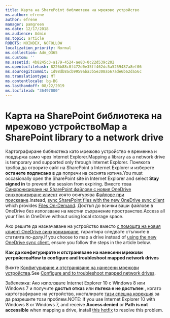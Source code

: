 ```yaml
---
title: Карта на SharePoint библиотека на мрежово устройство
ms.author: efrene
author: efrene
manager: pamgreen
ms.date: 12/17/2018
ms.audience: Admin
ms.topic: article
ROBOTS: NOINDEX, NOFOLLOW
localization_priority: Normal
ms.collection: Adm_O365
ms.custom: ''
ms.assetid: 4b8245c3-a179-4524-ae83-0c22d539c202
ms.openlocfilehash: 8226b88c0f472d0e35ff462dc5a5259487a8ef06
ms.sourcegitcommit: 1d98db8acb9959aba3b5e308a567ade6b62da56c
ms.translationtype: MT
ms.contentlocale: bg-BG
ms.lasthandoff: 08/22/2019
ms.locfileid: "36497000"
---
```

# <a name="map-a-sharepoint-library-to-a-network-drive"></a><span data-ttu-id="a81b5-102">Карта на SharePoint библиотека на мрежово устройство</span><span class="sxs-lookup"><span data-stu-id="a81b5-102">Map a SharePoint library to a network drive</span></span>

<span data-ttu-id="a81b5-103">Картографиране библиотека като мрежово устройство е временна и поддържа само чрез Internet Explorer.</span><span class="sxs-lookup"><span data-stu-id="a81b5-103">Mapping a library as a network drive is temporary and supported only through Internet Explorer.</span></span> <span data-ttu-id="a81b5-104">Понякога трябва да отворите сайт на SharePoint в Internet Explorer и изберете **останете подписано в** да попречи на сесията изтича.</span><span class="sxs-lookup"><span data-stu-id="a81b5-104">You must occasionally open the SharePoint site in Internet Explorer and select **Stay signed in** to prevent the session from expiring.</span></span> <span data-ttu-id="a81b5-105">Вместо това [Синхронизиране на SharePoint файлове с новия OneDrive синхронизиране клиент](https://support.office.com/article/sync-sharepoint-files-with-the-new-onedrive-sync-client-6de9ede8-5b6e-4503-80b2-6190f3354a88) </a> която осигурява [Файлове при поискване](https://support.office.com/article/learn-about-onedrive-files-on-demand-0e6860d3-d9f3-4971-b321-7092438fb38e).</span><span class="sxs-lookup"><span data-stu-id="a81b5-105">Instead, [sync SharePoint files with the new OneDrive sync client](https://support.office.com/article/sync-sharepoint-files-with-the-new-onedrive-sync-client-6de9ede8-5b6e-4503-80b2-6190f3354a88)</a> which provides [Files On-Demand](https://support.office.com/article/learn-about-onedrive-files-on-demand-0e6860d3-d9f3-4971-b321-7092438fb38e).</span></span> <span data-ttu-id="a81b5-106">Достъп до всички ваши файлове в OneDrive без използване на местни съхранение пространство.</span><span class="sxs-lookup"><span data-stu-id="a81b5-106">Access all your files in OneDrive without using local storage space.</span></span>

<span data-ttu-id="a81b5-107">Ако решите да назначаване на устройство вместо [с помощта на новия клиент OneDrive синхронизиране](https://support.office.com/article/sync-sharepoint-files-with-the-new-onedrive-sync-client-6de9ede8-5b6e-4503-80b2-6190f3354a88), гарантира следвате стъпките в статията по-долу.</span><span class="sxs-lookup"><span data-stu-id="a81b5-107">If you choose to map a drive instead of [using the new OneDrive sync client](https://support.office.com/article/sync-sharepoint-files-with-the-new-onedrive-sync-client-6de9ede8-5b6e-4503-80b2-6190f3354a88), ensure you follow the steps in the article below.</span></span> 


<span data-ttu-id="a81b5-108">**Как да конфигурирате и отстраняване на нанесени мрежови устройства**</span><span class="sxs-lookup"><span data-stu-id="a81b5-108">**How to configure and troubleshoot mapped network drives**</span></span>


<span data-ttu-id="a81b5-109">Вижте [Конфигуриране и отстраняване на нанесени мрежови устройства](https://support.office.com/article/troubleshoot-mapped-network-drives-that-connect-to-sharepoint-online-ef399c67-4578-4c3a-adbe-0b489084eabe?ui=en-US&amp;rs=en-US&amp;ad=US).</span><span class="sxs-lookup"><span data-stu-id="a81b5-109">See [Configure and to troubleshoot mapped network drives](https://support.office.com/article/troubleshoot-mapped-network-drives-that-connect-to-sharepoint-online-ef399c67-4578-4c3a-adbe-0b489084eabe?ui=en-US&amp;rs=en-US&amp;ad=US).</span></span>

<span data-ttu-id="a81b5-110">Забележка: Ако използвате Internet Explorer 10 с Windows 8 или Windows 7 и получите **достъп отказ** или **пътека е не достъпен** , когато картографиране на устройство, инсталирате [тази спешна корекция](https://support.microsoft.com/help/2846960) за да разрешите този проблем.</span><span class="sxs-lookup"><span data-stu-id="a81b5-110">NOTE:  If you use Internet Explorer 10 with Windows 8 or Windows 7, and receive **Access denied** or **Path is not accessible** when mapping a drive, install [this hotfix](https://support.microsoft.com/help/2846960) to resolve this problem.</span></span> 
